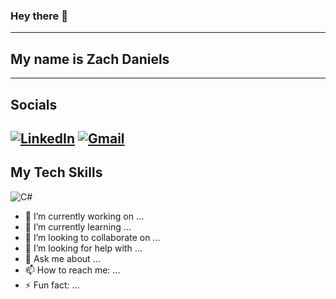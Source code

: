 ### Hey there 👋
---
## My name is Zach Daniels
---
## Socials
[![LinkedIn](https://img.shields.io/badge/LinkedIn-0077B5?style=for-the-badge&logo=linkedin&logoColor=white)](https://github.com/zachjackdaniels)
[![Gmail](https://img.shields.io/badge/Gmail-D14836?style=for-the-badge&logo=gmail&logoColor=white)](mailto:zdaniels.ent@gmail.com)
---
## My Tech Skills
![C#](https://img.shields.io/badge/C%23-239120?style=for-the-badge&logo=c-sharp&logoColor=white)

- 🔭 I’m currently working on ...
- 🌱 I’m currently learning ...
- 👯 I’m looking to collaborate on ...
- 🤔 I’m looking for help with ...
- 💬 Ask me about ...
- 📫 How to reach me: ...
- ⚡ Fun fact: ...

